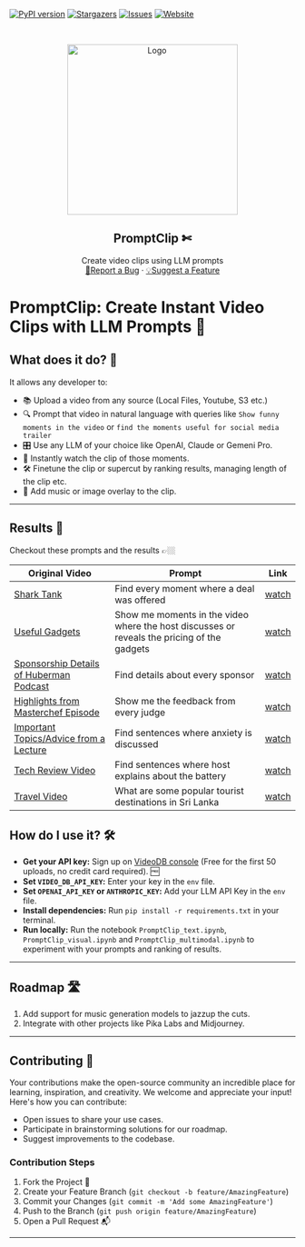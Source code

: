 <!-- PROJECT SHIELDS -->
<!--
*** Reference links are enclosed in brackets [ ] instead of parentheses ( ).
*** https://www.markdownguide.org/basic-syntax/#reference-style-links
-->
[![PyPI version][pypi-shield]][pypi-url]
[![Stargazers][stars-shield]][stars-url]
[![Issues][issues-shield]][issues-url]
[![Website][website-shield]][website-url]


<!-- PROJECT LOGO -->
<br />
<p align="center">
  <a href="https://videodb.io/">
    <img src="https://codaio.imgix.net/docs/_s5lUnUCIU/blobs/bl-RgjcFrrJjj/d3cbc44f8584ecd42f2a97d981a144dce6a66d83ddd5864f723b7808c7d1dfbc25034f2f25e1b2188e78f78f37bcb79d3c34ca937cbb08ca8b3da1526c29da9a897ab38eb39d084fd715028b7cc60eb595c68ecfa6fa0bb125ec2b09da65664a4f172c2f" alt="Logo" width="300" height="">
  </a>

<h2 align="center">PromptClip ✄ </h3>

  <p align="center">
    Create video clips using LLM prompts
    <br />
    <a href="https://github.com/video-db/PromptClip/issues">🐞Report a Bug</a> 
    ·
    <a href="https://github.com/video-db/PromptClip/issues">💡Suggest a Feature</a> 
</p>

<!-- ABOUT THE PROJECT -->

# PromptClip: Create Instant Video Clips with LLM Prompts 🍭

## What does it do? 🤔

It allows any developer to:

* 📚 Upload a video from any source (Local Files, Youtube, S3 etc.)
* 🔍 Prompt that video in natural language with queries like `Show funny moments in the video`
  or `find the moments useful for social media trailer`
* 🎛️ Use any LLM of your choice like OpenAI, Claude or Gemeni Pro.
* 🌟 Instantly watch the clip of those moments.
* 🛠️ Finetune the clip or supercut by ranking results, managing length of the clip etc.
* 🎸 Add music or image overlay to the clip.

---
## Results 🎉

Checkout these prompts and the results 👉🏼

| Original Video                                                                                   | Prompt                                                                                    | Link                                                                                                                           |
|--------------------------------------------------------------------------------------------------|-------------------------------------------------------------------------------------------|--------------------------------------------------------------------------------------------------------------------------------|
| [Shark Tank](https://www.youtube.com/watch?v=HpUR7-Oe1ss)                                                   | Find every moment where a deal was offered                                                | [watch](https://console.videodb.io/player?url=https://stream.videodb.io/v3/published/manifests/f46f8de8-725a-410f-a83b-3b5e73a6b29a.m3u8) |
| [Useful Gadgets](https://www.youtube.com/watch?v=bGmXrMW9ucU)                                   | Show me moments in the video where the host discusses or reveals the pricing of the gadgets | [watch](https://console.videodb.io/player?url=https://stream.videodb.io/v3/published/manifests/b13d64f2-3294-4e75-bf68-ed7ccae7006d.m3u8) |
| [Sponsorship Details of Huberman Podcast](https://www.youtube.com/watch?v=LYYyQcAJZfk)          | Find details about every sponsor                                                          | [watch](https://console.videodb.io/player?url=https://stream.videodb.io/v3/published/manifests/13c5d0de-8fcd-435a-8e22-a7338f5465f0.m3u8) |
| [Highlights from Masterchef Episode](https://www.youtube.com/watch?v=4JVzznqOF0k)                          | Show me the feedback from every judge                                                     | [watch](https://console.videodb.io/player?url=https://stream.videodb.io/v3/published/manifests/109cb830-9a5a-4c89-a3fa-f4be92f2c3db.m3u8) |
| [Important Topics/Advice from a Lecture](https://www.youtube.com/watch?v=HAnw168huqA)           | Find sentences where anxiety is discussed                                                 | [watch](https://console.videodb.io/player?url=https://stream.videodb.io/v3/published/manifests/f9faefd3-bb66-4756-a49b-dc30bdcf4617.m3u8) |
| [Tech Review Video](https://www.youtube.com/watch?v=dtp6b76pMak)                                 | Find sentences where host explains about the battery                                      | [watch](https://console.videodb.io/player?url=https://stream.videodb.io/v3/published/manifests/e6ce8133-ed7d-4dad-a070-ead778a0d2d3.m3u8) |
| [Travel Video](https://www.youtube.com/watch?v=sV1Z2LXtHqc)                                     | What are some popular tourist destinations in Sri Lanka                                   | [watch](https://console.videodb.io/player?url=https://stream.videodb.io/v3/published/manifests/36aba200-e4e6-40c0-aa45-8eafdf844fe0.m3u8) |

## How do I use it? 🛠️

- **Get your API key:** Sign up on [VideoDB console](https://console.videodb.io) (Free for the first 50 uploads, no
  credit card required). 🆓
- **Set `VIDEO_DB_API_KEY`:** Enter your key in the `env` file.
- **Set `OPENAI_API_KEY` or `ANTHROPIC_KEY`:** Add your LLM API Key in the `env` file.
- **Install dependencies:** Run `pip install -r requirements.txt` in your terminal.
- **Run locally:**  Run the notebook `PromptClip_text.ipynb`, `PromptClip_visual.ipynb` and `PromptClip_multimodal.ipynb` to experiment with your prompts and ranking of results.

---
<!-- ROADMAP -->

## Roadmap 🛣️

1. Add support for music generation models to jazzup the cuts.
2. Integrate with other projects like Pika Labs and Midjourney.

---
<!-- CONTRIBUTING -->

## Contributing 🤝

Your contributions make the open-source community an incredible place for learning, inspiration, and creativity. We
welcome and appreciate your input! Here's how you can contribute:

- Open issues to share your use cases.
- Participate in brainstorming solutions for our roadmap.
- Suggest improvements to the codebase.

### Contribution Steps

1. Fork the Project 🍴
2. Create your Feature Branch (`git checkout -b feature/AmazingFeature`)
3. Commit your Changes (`git commit -m 'Add some AmazingFeature'`)
4. Push to the Branch (`git push origin feature/AmazingFeature`)
5. Open a Pull Request 📬

---

<!-- MARKDOWN LINKS & IMAGES -->
<!-- https://www.markdownguide.org/basic-syntax/#reference-style-links -->

[pypi-shield]: https://img.shields.io/pypi/v/videodb?style=for-the-badge

[pypi-url]: https://pypi.org/project/videodb/

[python-shield]:https://img.shields.io/pypi/pyversions/videodb?style=for-the-badge

[stars-shield]: https://img.shields.io/github/stars/video-db/promptClip.svg?style=for-the-badge

[stars-url]: https://github.com/video-db/promptClip/stargazers

[issues-shield]: https://img.shields.io/github/issues/video-db/videodb-python.svg?style=for-the-badge

[issues-url]: https://github.com/video-db/promptClip/issues

[website-shield]: https://img.shields.io/website?url=https%3A%2F%2Fvideodb.io%2F&style=for-the-badge&label=videodb.io

[website-url]: https://videodb.io/


